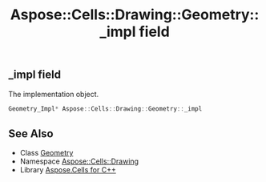 ﻿---
title: Aspose::Cells::Drawing::Geometry::_impl field
linktitle: _impl
second_title: Aspose.Cells for C++ API Reference
description: 'Aspose::Cells::Drawing::Geometry::_impl field. The implementation object in C++.'
type: docs
weight: 700
url: /cpp/aspose.cells.drawing/geometry/_impl/
---
## _impl field


The implementation object.

```cpp
Geometry_Impl* Aspose::Cells::Drawing::Geometry::_impl
```

## See Also

* Class [Geometry](../)
* Namespace [Aspose::Cells::Drawing](../../)
* Library [Aspose.Cells for C++](../../../)
